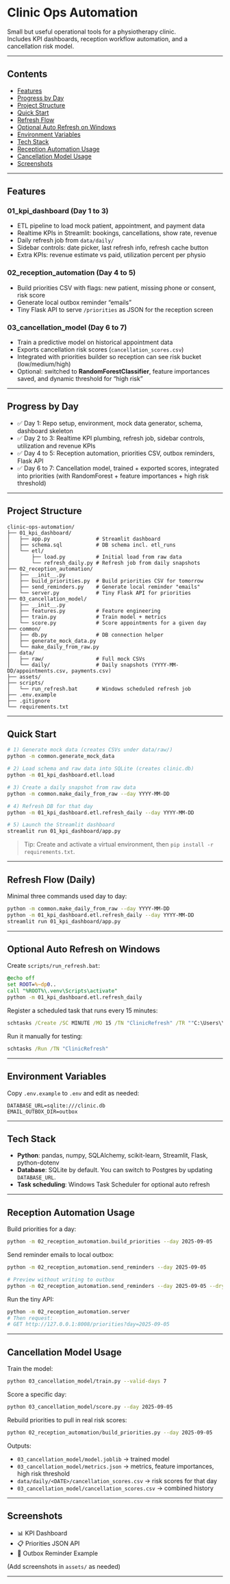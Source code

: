 # Clinic Ops Automation

Small but useful operational tools for a physiotherapy clinic.  
Includes KPI dashboards, reception workflow automation, and a cancellation risk model.

---

## Contents

* [Features](#features)
* [Progress by Day](#progress-by-day)
* [Project Structure](#project-structure)
* [Quick Start](#quick-start)
* [Refresh Flow](#refresh-flow-daily)
* [Optional Auto Refresh on Windows](#optional-auto-refresh-on-windows)
* [Environment Variables](#environment-variables)
* [Tech Stack](#tech-stack)
* [Reception Automation Usage](#reception-automation-usage)
* [Cancellation Model Usage](#cancellation-model-usage)
* [Screenshots](#screenshots)

---

## Features

### 01_kpi_dashboard (Day 1 to 3)

* ETL pipeline to load mock patient, appointment, and payment data
* Realtime KPIs in Streamlit: bookings, cancellations, show rate, revenue
* Daily refresh job from `data/daily/`
* Sidebar controls: date picker, last refresh info, refresh cache button
* Extra KPIs: revenue estimate vs paid, utilization percent per physio

### 02_reception_automation (Day 4 to 5)

* Build priorities CSV with flags: new patient, missing phone or consent, risk score
* Generate local outbox reminder “emails”
* Tiny Flask API to serve `/priorities` as JSON for the reception screen

### 03_cancellation_model (Day 6 to 7)

* Train a predictive model on historical appointment data
* Exports cancellation risk scores (`cancellation_scores.csv`)
* Integrated with priorities builder so reception can see risk bucket (low/medium/high)
* Optional: switched to **RandomForestClassifier**, feature importances saved, and dynamic threshold for “high risk”

---

## Progress by Day

* ✅ Day 1: Repo setup, environment, mock data generator, schema, dashboard skeleton
* ✅ Day 2 to 3: Realtime KPI plumbing, refresh job, sidebar controls, utilization and revenue KPIs
* ✅ Day 4 to 5: Reception automation, priorities CSV, outbox reminders, Flask API
* ✅ Day 6 to 7: Cancellation model, trained + exported scores, integrated into priorities (with RandomForest + feature importances + high risk threshold)

---

## Project Structure

```
clinic-ops-automation/
├── 01_kpi_dashboard/
│   ├── app.py               # Streamlit dashboard
│   ├── schema.sql           # DB schema incl. etl_runs
│   └── etl/
│       ├── load.py          # Initial load from raw data
│       └── refresh_daily.py # Refresh job from daily snapshots
├── 02_reception_automation/
│   ├── __init__.py
│   ├── build_priorities.py  # Build priorities CSV for tomorrow
│   ├── send_reminders.py    # Generate local reminder "emails"
│   └── server.py            # Tiny Flask API for priorities
├── 03_cancellation_model/
│   ├── __init__.py
│   ├── features.py          # Feature engineering
│   ├── train.py             # Train model + metrics
│   └── score.py             # Score appointments for a given day
├── common/
│   ├── db.py                # DB connection helper
│   ├── generate_mock_data.py
│   └── make_daily_from_raw.py
├── data/
│   ├── raw/                 # Full mock CSVs
│   └── daily/               # Daily snapshots (YYYY-MM-DD/appointments.csv, payments.csv)
├── assets/
├── scripts/
│   └── run_refresh.bat      # Windows scheduled refresh job
├── .env.example
├── .gitignore
└── requirements.txt
```

---

## Quick Start

```bash
# 1) Generate mock data (creates CSVs under data/raw/)
python -m common.generate_mock_data

# 2) Load schema and raw data into SQLite (creates clinic.db)
python -m 01_kpi_dashboard.etl.load

# 3) Create a daily snapshot from raw data
python -m common.make_daily_from_raw --day YYYY-MM-DD

# 4) Refresh DB for that day
python -m 01_kpi_dashboard.etl.refresh_daily --day YYYY-MM-DD

# 5) Launch the Streamlit dashboard
streamlit run 01_kpi_dashboard/app.py
```

> Tip: Create and activate a virtual environment, then `pip install -r requirements.txt`.

---

## Refresh Flow (Daily)

Minimal three commands used day to day:

```bash
python -m common.make_daily_from_raw --day YYYY-MM-DD
python -m 01_kpi_dashboard.etl.refresh_daily --day YYYY-MM-DD
streamlit run 01_kpi_dashboard/app.py
```

---

## Optional Auto Refresh on Windows

Create `scripts/run_refresh.bat`:

```bat
@echo off
set ROOT=%~dp0..
call "%ROOT%\.venv\Scripts\activate"
python -m 01_kpi_dashboard.etl.refresh_daily
```

Register a scheduled task that runs every 15 minutes:

```bat
schtasks /Create /SC MINUTE /MO 15 /TN "ClinicRefresh" /TR ""C:\Users\YourName\path\to\repo\scripts\run_refresh.bat"" /F
```

Run it manually for testing:

```bat
schtasks /Run /TN "ClinicRefresh"
```

---

## Environment Variables

Copy `.env.example` to `.env` and edit as needed:

```
DATABASE_URL=sqlite:///clinic.db
EMAIL_OUTBOX_DIR=outbox
```

---

## Tech Stack

* **Python**: pandas, numpy, SQLAlchemy, scikit-learn, Streamlit, Flask, python-dotenv
* **Database**: SQLite by default. You can switch to Postgres by updating `DATABASE_URL`.
* **Task scheduling**: Windows Task Scheduler for optional auto refresh

---

## Reception Automation Usage

Build priorities for a day:

```bash
python -m 02_reception_automation.build_priorities --day 2025-09-05
```

Send reminder emails to local outbox:

```bash
python -m 02_reception_automation.send_reminders --day 2025-09-05

# Preview without writing to outbox
python -m 02_reception_automation.send_reminders --day 2025-09-05 --dry-run
```

Run the tiny API:

```bash
python -m 02_reception_automation.server
# Then request:
# GET http://127.0.0.1:8008/priorities?day=2025-09-05
```

---

## Cancellation Model Usage

Train the model:

```bash
python 03_cancellation_model/train.py --valid-days 7
```

Score a specific day:

```bash
python 03_cancellation_model/score.py --day 2025-09-05
```

Rebuild priorities to pull in real risk scores:

```bash
python 02_reception_automation/build_priorities.py --day 2025-09-05
```

Outputs:

* `03_cancellation_model/model.joblib` → trained model
* `03_cancellation_model/metrics.json` → metrics, feature importances, high risk threshold
* `data/daily/<DATE>/cancellation_scores.csv` → risk scores for that day
* `03_cancellation_model/cancellation_scores.csv` → combined history

---

## Screenshots

* 📊 KPI Dashboard
* 📋 Priorities JSON API
* 📧 Outbox Reminder Example

(Add screenshots in `assets/` as needed)

---
